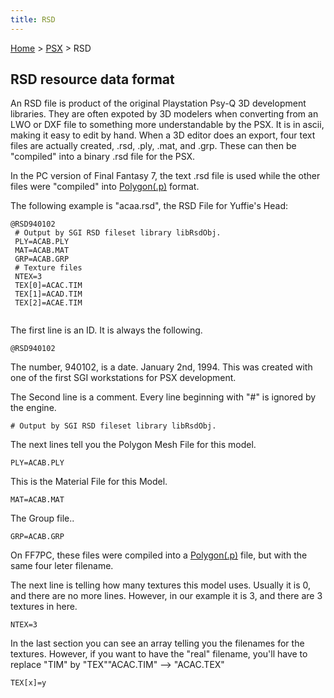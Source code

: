 ```yaml
---
title: RSD
---
```


[Home](/Main%20Page.md) > [PSX](/PSX.md) > RSD

## RSD resource data format

An RSD file is product of the original Playstation Psy-Q 3D development
libraries. They are often expoted by 3D modelers when converting from an
LWO or DXF file to something more understandable by the PSX. It is in
ascii, making it easy to edit by hand. When a 3D editor does an export,
four text files are actually created, .rsd, .ply, .mat, and .grp. These
can then be "compiled" into a binary .rsd file for the PSX.

In the PC version of Final Fantasy 7, the text .rsd file is used while
the other files were "compiled" into [Polygon(.p)][] format.

The following example is "acaa.rsd", the RSD File for Yuffie's Head:

`@RSD940102`  
` # Output by SGI RSD fileset library libRsdObj.`  
` PLY=ACAB.PLY`  
` MAT=ACAB.MAT`  
` GRP=ACAB.GRP`  
` # Texture files`  
` NTEX=3`  
` TEX[0]=ACAC.TIM`  
` TEX[1]=ACAD.TIM `  
` TEX[2]=ACAE.TIM`  
` `

The first line is an ID. It is always the following.

`@RSD940102`

The number, 940102, is a date. January 2nd, 1994. This was created with
one of the first SGI workstations for PSX development.

The Second line is a comment. Every line beginning with "\#" is ignored
by the engine.

`# Output by SGI RSD fileset library libRsdObj.`

The next lines tell you the Polygon Mesh File for this model.

`PLY=ACAB.PLY`

This is the Material File for this Model.

`MAT=ACAB.MAT`

The Group file..

`GRP=ACAB.GRP`

On FF7PC, these files were compiled into a [Polygon(.p)][] file, but
with the same four leter filename.

The next line is telling how many textures this model uses. Usually it
is 0, and there are no more lines. However, in our example it is 3, and
there are 3 textures in here.

`NTEX=3`

In the last section you can see an array telling you the filenames for
the textures. However, if you want to have the "real" filename, you'll
have to replace "TIM" by "TEX""ACAC.TIM" --&gt; "ACAC.TEX"

`TEX[x]=y`

  [Polygon(.p)]: /FF7/P.md "wikilink"
